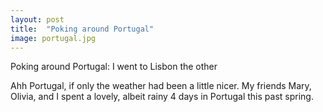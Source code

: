 ```yaml
---
layout: post
title:  "Poking around Portugal"
image: portugal.jpg
---
```


Poking around Portugal: I went to Lisbon the other

Ahh Portugal, if only the weather had been a little nicer.  My friends Mary, Olivia, and I spent a lovely, albeit rainy 4 days in Portugal this past spring.
